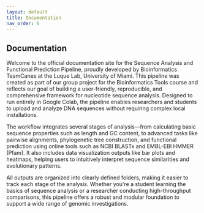 ```yaml
---
layout: default
title: Documentation
nav_order: 6
---
```

## Documentation
Welcome to the official documentation site for the Sequence Analysis and Functional Prediction Pipeline, proudly developed by Bioinformatics TeamCanes at the Luque Lab, University of Miami. This pipeline was created as part of our group project for the Bioinformatics Tools course and reflects our goal of building a user-friendly, reproducible, and comprehensive framework for nucleotide sequence analysis. Designed to run entirely in Google Colab, the pipeline enables researchers and students to upload and analyze DNA sequences without requiring complex local installations.

The workflow integrates several stages of analysis—from calculating basic sequence properties such as length and GC content, to advanced tasks like pairwise alignments, phylogenetic tree construction, and functional prediction using online tools such as NCBI BLASTx and EMBL-EBI HMMER (Pfam). It also includes data visualization outputs like bar plots and heatmaps, helping users to intuitively interpret sequence similarities and evolutionary patterns.

All outputs are organized into clearly defined folders, making it easier to track each stage of the analysis. Whether you're a student learning the basics of sequence analysis or a researcher conducting high-throughput comparisons, this pipeline offers a robust and modular foundation to support a wide range of genomic investigations.

